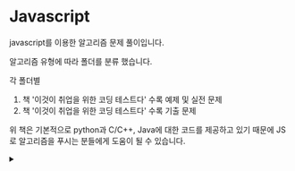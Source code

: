 # Javascript

javascript를 이용한 알고리즘 문제 풀이입니다.

알고리즘 유형에 따라 폴더를 분류 했습니다.

각 폴더별
1. 책 '이것이 취업을 위한 코딩 테스트다' 수록 예제 및 실전 문제
2. 책 '이것이 취업을 위한 코딩 테스트다' 수록 기출 문제

위 책은 기본적으로 python과 C/C++, Java에 대한 코드를 제공하고 있기 때문에
JS로 알고리즘을 푸시는 분들에게 도움이 될 수 있습니다.

<details>
  <summary></summary>
  <div markdown="1">

  </div>
</details>